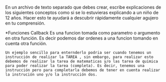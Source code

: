 En un archivo de texto separado que debes crear, escribe explicaciones de los siguientes conceptos como si se lo estuvieras explicando a un niño de 12 años. Hacer esto te ayudará a descubrir rápidamente cualquier agujero en tu comprensión.

*Funciones Callback
    Es  una funcion tomada como parametro o argumento en otra función. Es decir podemos dar ordenes a una funcion tomando en cuenta otra función. 

    Un ejemplo sencillo para enternderlo podria ser cuando tenemos un instrucción de realizar la TAREA , sin embargo, para realizar esto debemos de realizar la tarea de matematicas y/o las tarea de quimica para poder realizar la tarea (completa). Es decir, tenemos una instrucción pero para completarla debemos de tener en cuenta realizar la instrución uno y/o la instrucción dos.